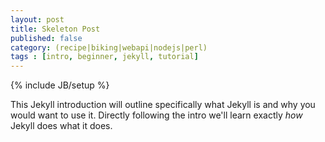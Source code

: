 ```yaml
---
layout: post
title: Skeleton Post
published: false
category: (recipe|biking|webapi|nodejs|perl)
tags : [intro, beginner, jekyll, tutorial]
---
```

{% include JB/setup %}

This Jekyll introduction will outline specifically what Jekyll is and why you would want to use it.  Directly following
the intro we'll learn exactly _how_ Jekyll does what it does.
